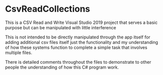 # CsvReadCollections
This is a CSV Read and Write  Visual Studio 2019 project that serves a basic purpose but can be manipulated with little interference

This is not intended to be directly manipulated through the app itself for adding additional csv files itself just the functionality and my understanding of how these systems function to complete a simple task that involves multiple files.

There is detailed comments throughout the files to demonstrate to other people the understanding of how this C# program work. 
